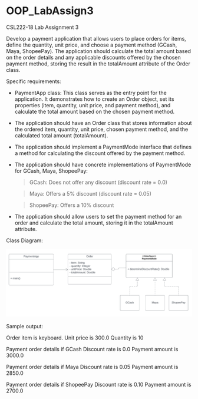 # OOP_LabAssign3
CSL222-18 Lab Assignment 3

Develop a payment application that allows users to place orders for items, define the quantity, unit price, and choose a payment method (GCash, Maya, ShopeePay). The application should calculate the total amount based on the order details and any applicable discounts offered by the chosen payment method, storing the result in the totalAmount attribute of the Order class.

Specific requirements:
- PaymentApp class: This class serves as the entry point for the application. It demonstrates how to create an Order object, set its properties (item, quantity, unit price, and payment method), and calculate the total amount based on the chosen payment method.
- The application should have an Order class that stores information about the ordered item, quantity, unit price, chosen payment method, and the calculated total amount (totalAmount).
- The application should implement a PaymentMode interface that defines a method for calculating the discount offered by the payment method.
- The application should have concrete implementations of PaymentMode for GCash, Maya, ShopeePay:
  > GCash: Does not offer any discount (discount rate = 0.0)
  
  > Maya: Offers a 5% discount (discount rate = 0.05)
  
  > ShopeePay: Offers a 10% discount
- The application should allow users to set the payment method for an order and calculate the total amount, storing it in the totalAmount attribute.

Class Diagram:

![class-diagram](image.png)

Sample output:

Order item is keyboard.
Unit price is 300.0
Quantity is 10

Payment order details  if GCash
Discount rate is 0.0
Payment amount is 3000.0

Payment order details if Maya
Discount rate is 0.05
Payment amount is 2850.0

Payment order details if ShopeePay
Discount rate is 0.10
Payment amount is 2700.0
